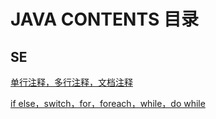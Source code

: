 # JAVA CONTENTS 目录

## SE

[单行注释，多行注释，文档注释](SE/注释.md)

[if else，switch，for，foreach，while，do while](SE/流程控制语句.md)

